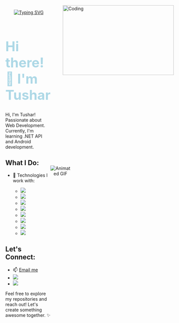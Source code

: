 <img align="right" alt="Coding" width="350" height="220" src="https://user-images.githubusercontent.com/74038190/212749447-bfb7e725-6987-49d9-ae85-2015e3e7cc41.gif](https://user-images.githubusercontent.com/74038190/212748842-9fcbad5b-6173-4175-8a61-521f3dbb7514.gif">

[![Typing SVG](https://readme-typing-svg.herokuapp.com?color=%2336BCF7&lines=This+is+Tushar+Chourse)](https://git.io/typing-svg)

<div style="display: flex; align-items: center; justify-content: center;">
  <div style="flex: 1;">
    <h1 style="font-size: 3em; color: lightblue;" id="animated-text">
      Hi there! 👋 I'm Tushar
    </h1>
    <p>
      Hi, I'm Tushar! <br>
      Passionate about Web Development. <br>
      Currently, I'm learning .NET API and Android development. <br>
    </p>
    <h2>What I Do:</h2>
    <ul>
      <li>🔧 Technologies I work with:</li>
      <ul>
        <li><img src="https://img.shields.io/badge/HTML5-%23E34F26.svg?style=for-the-badge&logo=html5&logoColor=white"></li>
        <li><img src="https://img.shields.io/badge/CSS3-%231572B6.svg?style=for-the-badge&logo=css3&logoColor=white"></li>
        <li><img src="https://img.shields.io/badge/JavaScript-%23323330.svg?style=for-the-badge&logo=javascript&logoColor=%23F7DF1E"></li>
        <li><img src="https://img.shields.io/badge/Django-%23092E20.svg?style=for-the-badge&logo=django&logoColor=white"></li>
        <li><img src="https://img.shields.io/badge/Bootstrap-%23563D7C.svg?style=for-the-badge&logo=bootstrap&logoColor=white"></li>
        <li><img src="https://img.shields.io/badge/MySQL-%2300f.svg?style=for-the-badge&logo=mysql&logoColor=white"></li>
        <li><img src="https://img.shields.io/badge/XAMPP-%230a5c26.svg?style=for-the-badge&logo=xampp&logoColor=white"></li>
        <li><img src="https://img.shields.io/badge/C++-%2300599C.svg?style=for-the-badge&logo=c%2B%2B&logoColor=white"></li>
      </ul>
    </ul>
    <h2>Let's Connect:</h2>
    <ul>
      <li>📫 <a href="mailto:tchourse@gmail.com">Email me</a></li>
      <li><a href="https://www.linkedin.com/in/tushar-chourse-026973250"><img src="https://img.shields.io/badge/LinkedIn-Connect-blue"></a></li>
      <li><a href="https://www.instagram.com/tushar10.xd?igsh=MWJwNWR1NXdvcnY3Ng=="><img src="https://img.shields.io/badge/Instagram-Follow-red"></a></li>
    </ul>
    <p>Feel free to explore my repositories and reach out! Let's create something awesome together. ✨</p>
  </div>
  <div style="flex: 1; text-align: center;">
    <img src="https://media2.giphy.com/media/1iTJkT0h9xI3XW0ZCs/giphy.gif" alt="Animated GIF" style="max-width: 100%; height: auto;">
  </div>
</div>

